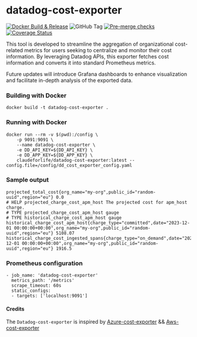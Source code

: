 # datadog-cost-exporter
[![Docker Build & Release](https://github.com/Ebaneck/datadog-cost-exporter/actions/workflows/release.yml/badge.svg)](https://github.com/Ebaneck/datadog-cost-exporter/actions/workflows/release.yml) ![GitHub Tag](https://img.shields.io/github/v/tag/Ebaneck/datadog-cost-exporter) [![Pre-merge checks](https://github.com/Ebaneck/datadog-cost-exporter/actions/workflows/pr.yml/badge.svg)](https://github.com/Ebaneck/datadog-cost-exporter/actions/workflows/pr.yml) [![Coverage Status](https://img.shields.io/coveralls/github/Ebaneck/datadog-cost-exporter/main?logo=coveralls&logoColor=fff)](https://coveralls.io/github/Ebaneck/datadog-cost-exporter?branch=main)


This tool is developed to streamline the aggregation of organizational cost-related metrics for users seeking to centralize and monitor their cost information. By leveraging Datadog APIs, this exporter fetches cost information and converts it into standard Prometheus metrics.

Future updates will introduce Grafana dashboards to enhance visualization and facilitate in-depth analysis of the exported data.


### Building with Docker

```
docker build -t datadog-cost-exporter .
```

### Running with Docker

```
docker run --rm -v $(pwd):/config \
    -p 9091:9091 \
    --name datadog-cost-exporter \
    -e DD_API_KEY=${DD_API_KEY} \
    -e DD_APP_KEY=${DD_APP_KEY} \
    claudeforlife/datadog-cost-exporter:latest --config.file=/config/dd_cost_exporter_config.yaml
```

### Sample output

```
projected_total_cost{org_name="my-org",public_id="random-uuid",region="eu"} 0.0
# HELP projected_charge_cost_apm_host The projected cost for apm_host charge.
# TYPE projected_charge_cost_apm_host gauge
# TYPE historical_charge_cost_apm_host gauge
historical_charge_cost_apm_host{charge_type="committed",date="2023-12-01 00:00:00+00:00",org_name="my-org",public_id="random-uuid",region="eu"} 5108.07
historical_charge_cost_ingested_spans{charge_type="on_demand",date="2023-12-01 00:00:00+00:00",org_name="my-org",public_id="random-uuid",region="eu"} 1916.5
```

### Prometheus configuration

```
- job_name: 'datadog-cost-exporter'
  metrics_path: '/metrics'
  scrape_timeout: 60s
  static_configs:
  - targets: ['localhost:9091']
```

#### Credits

The `Datadog-cost-exporter` is inspired by [Azure-cost-exporter](https://github.com/opensourceelectrolux/azure-cost-exporter) && [Aws-cost-exporter](https://github.com/opensourceelectrolux/aws-cost-exporter/tree/main)
